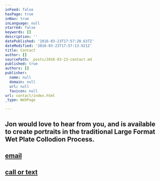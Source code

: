 ```yaml
---
inFeed: false
hasPage: true
inNav: true
inLanguage: null
starred: false
keywords: []
description: ''
datePublished: '2016-03-23T17:57:20.637Z'
dateModified: '2016-03-23T17:57:13.921Z'
title: Contact
author: []
sourcePath: _posts/2016-03-23-contact.md
published: true
authors: []
publisher:
  name: null
  domain: null
  url: null
  favicon: null
url: contact/index.html
_type: WebPage

---
```

## Jon would love to hear from you, and is available to create portraits in the traditional Large Format Wet Plate Collodion Process. 

## [email][0]

## [call or text][1]

[0]: jonadaskin@icloud.com
[1]: 204-963-0423
